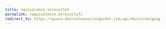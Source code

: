 ```yaml
---
title: equivalence.onresultof
permalink: /equivalence.onresultof/
redirect_to: https://guava.dev/releases/snapshot-jre/api/docs/com/google/common/base/Equivalence.html#onResultOf-com.google.common.base.Function-
---
```

